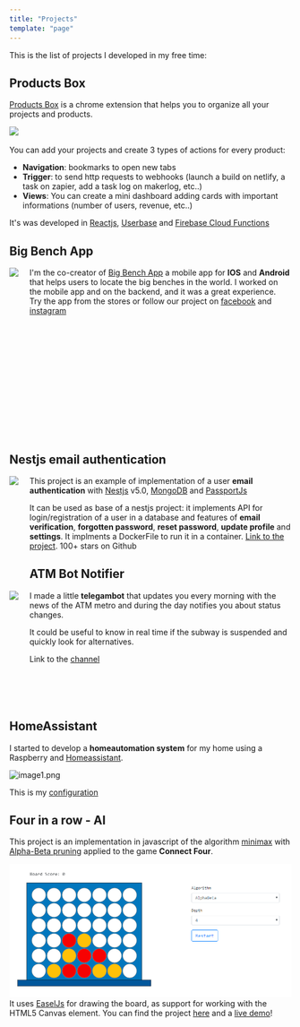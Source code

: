 ```yaml
---
title: "Projects"
template: "page"
---
```



This is the list of projects I developed in my free time:

##  Products Box

[Products Box](https://productsbox.dev) is a chrome extension that helps you to organize all your projects and products.

<img src="https://productsbox.dev/static/hero-7143e2fd8d4c2afc707b110d04abb999.png"/> 

You can add your projects and create 3 types of actions for every product:
- **Navigation**: bookmarks to open new tabs
- **Trigger**: to send http requests to webhooks (launch a build on netlify, a task on zapier, add a task log on makerlog, etc..)
- **Views**: You can create a mini dashboard adding cards with important informations (number of users, revenue, etc..)

It's was developed in [Reactjs](https://it.reactjs.org/), [Userbase](https://userbase.com) and [Firebase Cloud Functions](https://firebase.com)

##  Big Bench App

<img style="float: left; height: 300px; margin-right: 20px;" src="https://big-bench.com/images/phone/1.png"/> 

I'm the co-creator of [Big Bench App](https://big-bench.com) a mobile app for **IOS** and **Android** that helps users to locate the big benches in the world. I worked on the mobile app and on the backend, and it was a great experience.  
Try the app from the stores or follow our project on [facebook](https://www.facebook.com/bigbenchapp) and [instagram](https://www.instagram.com/bigbenchapp/)
<div style="clear:both"></div>

##  Nestjs email authentication

<img style="float: left; height: 200px; margin-right: 20px;" src="https://d33wubrfki0l68.cloudfront.net/e937e774cbbe23635999615ad5d7732decad182a/26072/logo-small.ede75a6b.svg"/> 

This project is an example of implementation of a user **email authentication** with [Nestjs](https://nestjs.com/) v5.0, [MongoDB](https://www.mongodb.com/) and [PassportJs](http://www.passportjs.org)

It can be used as base of a nestjs project: it implements API for login/registration of a user in a database and features of **email verification**, **forgotten password**, **reset password**, **update profile** and **settings**. It implments a DockerFile to run it in a container.
[Link to the project](https://github.com/marcomelilli/nestjs-email-authentication). 100+ stars on Github   

##  ATM Bot Notifier

<img style="float: left; height: 200px; margin-right: 20px;" src="/media/atm_channel.jpg"/> 

I made a little **telegambot** that updates you every morning with the news of the ATM metro and during the day notifies you about status changes. 

It could be useful to know in real time if the subway is suspended and quickly look for alternatives. 

Link to the [channel](https://t.me/metro_atm)    
<div style="clear:both"></div>

## HomeAssistant
I started to develop a **homeautomation system** for my home using a Raspberry and [Homeassistant](https://www.home-assistant.io/). 

![image1.png](https://raw.githubusercontent.com/marcomelilli/homeassistant-config/master/www/screenshots/image1.png)

This is my [configuration](https://github.com/marcomelilli/homeassistant-config)


## Four in a row - AI
This project is an implementation in javascript of the algorithm [minimax](https://en.wikipedia.org/wiki/Minimax) with [Alpha-Beta pruning](https://en.wikipedia.org/wiki/Alpha%E2%80%93beta_pruning) applied to the game **Connect Four**.

![game screenshot](https://github.com/marcomelilli/four-in-a-row-js-minimax/raw/master/img/game-screen.png)
It uses [EaselJs](https://www.createjs.com/easeljs) for drawing the board, as support for working with the HTML5 Canvas element.
You can find the project [here](https://github.com/marcomelilli/four-in-a-row-js-minimax) and a [live demo](http://connectfour.marcomelilli.com)!
